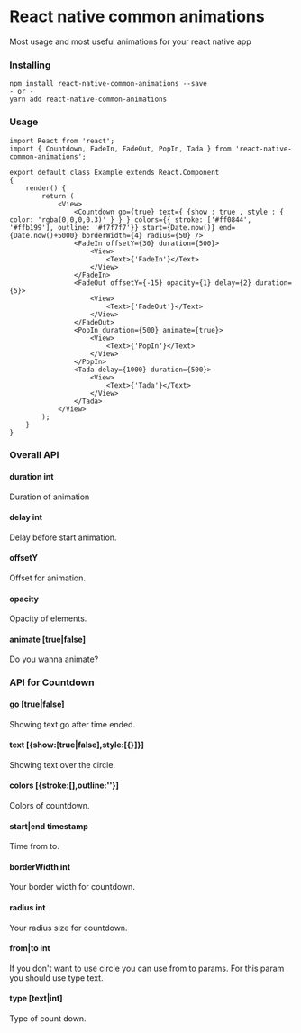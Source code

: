 # React native common animations
Most usage and most useful animations for your react native app

### Installing
```
npm install react-native-common-animations --save
- or -
yarn add react-native-common-animations
```

### Usage
```
import React from 'react';
import { Countdown, FadeIn, FadeOut, PopIn, Tada } from 'react-native-common-animations';

export default class Example extends React.Component
{
    render() {
        return (
            <View>
				<Countdown go={true} text={ {show : true , style : { color: 'rgba(0,0,0,0.3)' } } } colors={{ stroke: ['#ff0844', '#ffb199'], outline: '#f7f7f7'}} start={Date.now()} end={Date.now()+5000} borderWidth={4} radius={50} />
				<FadeIn offsetY={30} duration={500}>
					<View>
						<Text>{'FadeIn'}</Text>
					</View>
				</FadeIn>
				<FadeOut offsetY={-15} opacity={1} delay={2} duration={5}>
					<View>
						<Text>{'FadeOut'}</Text>
					</View>
				</FadeOut>
				<PopIn duration={500} animate={true}>
					<View>
						<Text>{'PopIn'}</Text>
					</View>
				</PopIn>
				<Tada delay={1000} duration={500}>
					<View>
						<Text>{'Tada'}</Text>
					</View>
				</Tada>
			</View>
        );
    }
}
```
### Overall API

#### duration int
Duration of animation

#### delay int
Delay before start animation.

#### offsetY
Offset for animation.

#### opacity
Opacity of elements.

#### animate [true|false]
Do you wanna animate?

### API for Countdown

#### go [true|false]
Showing text go after time ended.

#### text [{show:[true|false],style:[{}]}]
Showing text over the circle.

#### colors [{stroke:[],outline:''}]
Colors of countdown.

#### start|end timestamp
Time from to.

#### borderWidth int
Your border width for countdown.

#### radius int
Your radius size for countdown.

#### from|to int
If you don't want to use circle you can use from to params. For this param you should use type text.

#### type [text|int]
Type of count down.